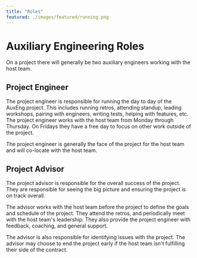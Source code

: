 ```yaml
---
title: "Roles"
featured: ./images/featured/running.png
---
```


# Auxiliary Engineering Roles

On a project there will generally be two auxiliary engineers working with the host team.

## Project Engineer

The project engineer is responsible for running the day to day of the AuxEng project.
This includes running retros, attending standup, leading workshops, pairing with engineers, writing tests, helping with features, etc.
The project engineer works with the host team from Monday through Thursday. 
On Fridays they have a free day to focus on other work outside of the project.

The project engineer is generally the face of the project for the host team and will co-locate with the host team.

## Project Advisor

The project advisor is responsible for the overall success of the project.
They are responsible for seeing the big picture and ensuring the project is on track overall.

The advisor works with the host team before the project to define the goals and schedule of the project.
They attend the retros, and periodically meet with the host team's leadership. 
They also provide the project engineer with feedback, coaching, and general support.

The advisor is also responsible for identifying issues with the project. 
The advisor may choose to end the project early if the host team isn't fulfilling their side of the contract.